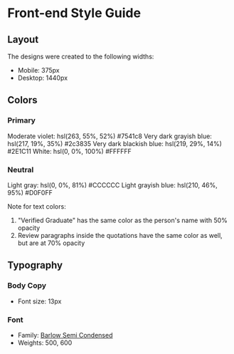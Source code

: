 # Front-end Style Guide

## Layout

The designs were created to the following widths:

- Mobile: 375px
- Desktop: 1440px

## Colors

### Primary

Moderate violet: hsl(263, 55%, 52%) #7541c8
Very dark grayish blue: hsl(217, 19%, 35%) #2c3835
Very dark blackish blue: hsl(219, 29%, 14%) #2E1C11
White: hsl(0, 0%, 100%) #FFFFFF

### Neutral

Light gray: hsl(0, 0%, 81%) #CCCCCC
Light grayish blue: hsl(210, 46%, 95%) #D0F0FF

Note for text colors:

1. "Verified Graduate" has the same color as the person's name with 50% opacity
2. Review paragraphs inside the quotations have the same color as well, but are at 70% opacity

## Typography

### Body Copy

- Font size: 13px

### Font

- Family: [Barlow Semi Condensed](https://fonts.google.com/specimen/Barlow+Semi+Condensed)
- Weights: 500, 600
